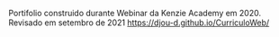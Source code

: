 Portifolio construido durante Webinar da Kenzie Academy em 2020.
Revisado em setembro de 2021
https://djou-d.github.io/CurriculoWeb/

